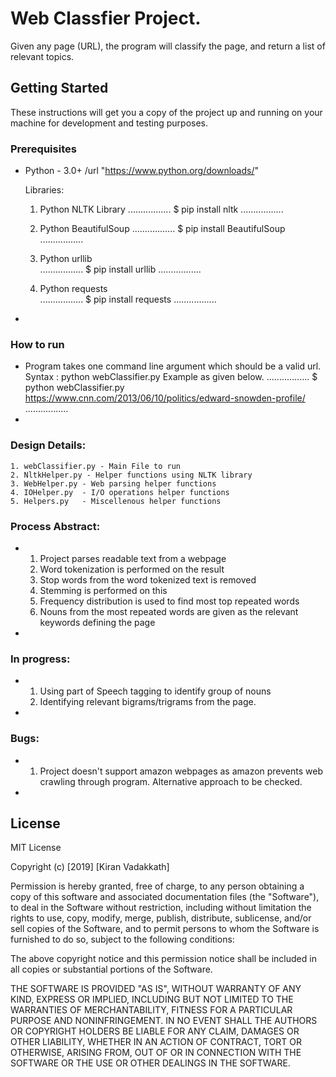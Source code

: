 # Web Classfier Project.
Given any page (URL), the program will classify the page, and return a list of relevant topics. 

## Getting Started

These instructions will get you a copy of the project up and running on your machine for development and testing purposes. 

### Prerequisites
+
	Python - 3.0+ /url "https://www.python.org/downloads/"
	
	Libraries:

	1. Python NLTK Library 
	.................
	$ pip install nltk
	.................

	2. Python BeautifulSoup	
	.................
	$ pip install BeautifulSoup
	.................

	3. Python urllib	
	.................
	$ pip install urllib
	.................

	4. Python requests	
	.................
	$ pip install requests
	.................
+

### How to run
+
	Program takes one command line argument which should be a valid url.
	Syntax : python webClassifier.py <url> 
	Example as given below.
	.................
	$ python webClassifier.py https://www.cnn.com/2013/06/10/politics/edward-snowden-profile/
	.................	
+

### Design Details:

	1. webClassifier.py - Main File to run
	2. NltkHelper.py - Helper functions using NLTK library
	3. WebHelper.py - Web parsing helper functions
	4. IOHelper.py	- I/O operations helper functions
	5. Helpers.py	- Miscellenous helper functions


### Process Abstract:
+
	1. Project parses readable text from a webpage
	2. Word tokenization is performed on the result
	3. Stop words from the word tokenized text is removed
	4. Stemming is performed on this
	5. Frequency distribution is used to find most top repeated words
	6. Nouns from the most repeated words are given as the relevant keywords defining the page
+

### In progress:
+
	1. Using part of Speech tagging to identify group of nouns
	2. Identifying relevant bigrams/trigrams from the page.
+

### Bugs:
+
	1. Project doesn't support amazon webpages as amazon prevents web crawling through program. Alternative approach to be checked.
+

## License
MIT License

Copyright (c) [2019] [Kiran Vadakkath]

Permission is hereby granted, free of charge, to any person obtaining a copy
of this software and associated documentation files (the "Software"), to deal
in the Software without restriction, including without limitation the rights
to use, copy, modify, merge, publish, distribute, sublicense, and/or sell
copies of the Software, and to permit persons to whom the Software is
furnished to do so, subject to the following conditions:

The above copyright notice and this permission notice shall be included in all
copies or substantial portions of the Software.

THE SOFTWARE IS PROVIDED "AS IS", WITHOUT WARRANTY OF ANY KIND, EXPRESS OR
IMPLIED, INCLUDING BUT NOT LIMITED TO THE WARRANTIES OF MERCHANTABILITY,
FITNESS FOR A PARTICULAR PURPOSE AND NONINFRINGEMENT. IN NO EVENT SHALL THE
AUTHORS OR COPYRIGHT HOLDERS BE LIABLE FOR ANY CLAIM, DAMAGES OR OTHER
LIABILITY, WHETHER IN AN ACTION OF CONTRACT, TORT OR OTHERWISE, ARISING FROM,
OUT OF OR IN CONNECTION WITH THE SOFTWARE OR THE USE OR OTHER DEALINGS IN THE
SOFTWARE.
